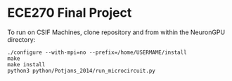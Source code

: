 # ECE270 Final Project

To run on CSIF Machines, clone repository and from within the NeuronGPU directory:

```
./configure --with-mpi=no --prefix=/home/USERMAME/install
make
make install
python3 python/Potjans_2014/run_microcircuit.py
```